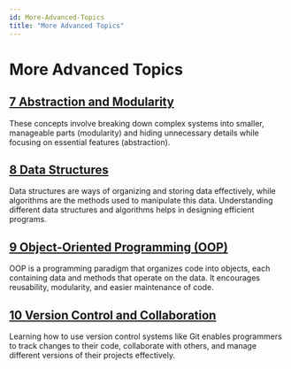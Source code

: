 ```yaml
---
id: More-Advanced-Topics
title: "More Advanced Topics"
---
```


# More Advanced Topics

## [7 Abstraction and Modularity](./07_Abstraction-and-modularity.md)
These concepts involve breaking down complex systems into smaller, manageable parts (modularity) and hiding unnecessary details while focusing on essential features (abstraction).

## [8 Data Structures](./08_Data-structures.md)
Data structures are ways of organizing and storing data effectively, while algorithms are the methods used to manipulate this data. Understanding different data structures and algorithms helps in designing efficient programs.

## [9 Object-Oriented Programming (OOP)](./09_Object-Oriented-Programming.md)
OOP is a programming paradigm that organizes code into objects, each containing data and methods that operate on the data. It encourages reusability, modularity, and easier maintenance of code.

## [10 Version Control and Collaboration](./10_Version-Control-and-Collaboration.md)
Learning how to use version control systems like Git enables programmers to track changes to their code, collaborate with others, and manage different versions of their projects effectively.